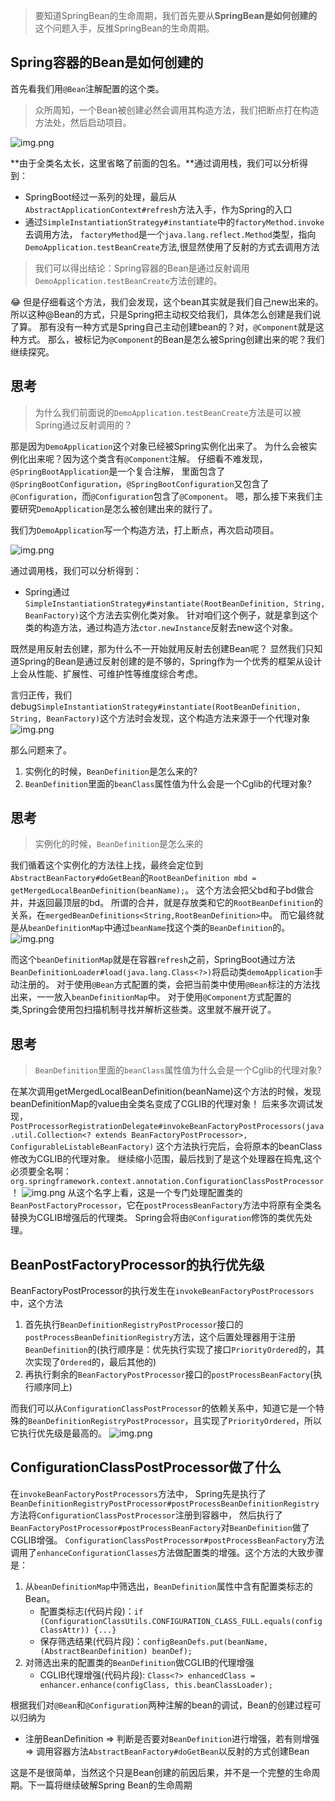 >要知道SpringBean的生命周期，我们首先要从**SpringBean是如何创建的**这个问题入手，反推SpringBean的生命周期。
## Spring容器的Bean是如何创建的
首先看我们用`@Bean`注解配置的这个类。
> 众所周知，一个Bean被创建必然会调用其构造方法，我们把断点打在构造方法处，然后启动项目。

![img.png](演示@Bean创建.png)

**由于全类名太长，这里省略了前面的包名。**通过调用栈，我们可以分析得到：
* SpringBoot经过一系列的处理，最后从`AbstractApplicationContext#refresh`方法入手，作为Spring的入口
* 通过`SimpleInstantiationStrategy#instantiate`中的`factoryMethod.invoke`去调用方法，
  `factoryMethod`是一个`java.lang.reflect.Method`类型，指向`DemoApplication.testBeanCreate`方法,很显然使用了反射的方式去调用方法

> 我们可以得出结论：Spring容器的Bean是通过反射调用`DemoApplication.testBeanCreate`方法创建的。

😂 但是仔细看这个方法，我们会发现，这个bean其实就是我们自己new出来的。
所以这种@Bean的方式，只是Spring把主动权交给我们，具体怎么创建是我们说了算。
那有没有一种方式是Spring自己主动创建bean的？对，`@Component`就是这种方式。
那么，被标记为`@Component`的Bean是怎么被Spring创建出来的呢？我们继续探究。

## 思考
>为什么我们前面说的`DemoApplication.testBeanCreate`方法是可以被Spring通过反射调用的？

那是因为`DemoApplication`这个对象已经被Spring实例化出来了。
为什么会被实例化出来呢？因为这个类含有`@Component`注解。
仔细看不难发现，`@SpringBootApplication`是一个复合注解，
里面包含了`@SpringBootConfiguration`，`@SpringBootConfiguration`又包含了`@Configuration`，而`@Configuration`包含了`@Component`。
嗯，那么接下来我们主要研究`DemoApplication`是怎么被创建出来的就行了。

我们为`DemoApplication`写一个构造方法，打上断点，再次启动项目。

![img.png](创建配置类_反射.png)

通过调用栈，我们可以分析得到：
* Spring通过`SimpleInstantiationStrategy#instantiate(RootBeanDefinition, String, BeanFactory)`这个方法去实例化类对象。
  针对咱们这个例子，就是拿到这个类的构造方法，通过构造方法`ctor.newInstance`反射去new这个对象。

既然是用反射去创建，那为什么不一开始就用反射去创建Bean呢？
显然我们只知道Spring的Bean是通过反射创建的是不够的，Spring作为一个优秀的框架从设计上会从性能、扩展性、可维护性等维度综合考虑。

言归正传，我们debug`SimpleInstantiationStrategy#instantiate(RootBeanDefinition, String, BeanFactory)`这个方法时会发现，这个构造方法来源于一个代理对象
![img.png](cglib代理对象.png)

那么问题来了。
1. 实例化的时候，`BeanDefinition`是怎么来的?
2. `BeanDefinition`里面的`beanClass`属性值为什么会是一个Cglib的代理对象?
## 思考
> 实例化的时候，`BeanDefinition`是怎么来的

我们循着这个实例化的方法往上找，最终会定位到`AbstractBeanFactory#doGetBean`的`RootBeanDefinition mbd = getMergedLocalBeanDefinition(beanName);`。
这个方法会把父bd和子bd做合并，并返回最顶层的bd。
所谓的合并，就是存放类和它的`RootBeanDefinition`的关系，在`mergedBeanDefinitions<String,RootBeanDefinition>`中。
而它最终就是从`beanDefinitionMap`中通过`beanName`找这个类的`BeanDefinition`的。
![img.png](merged_bd.png)

而这个`beanDefinitionMap`就是在容器`refresh`之前，SpringBoot通过方法`BeanDefinitionLoader#load(java.lang.Class<?>)`将启动类`demoApplication`手动注册的。
对于使用`@Bean`方式配置的类，会把当前类中使用`@Bean`标注的方法找出来，一一放入`beanDefinitionMap`中。
对于使用`@Component`方式配置的类,Spring会使用包扫描机制寻找并解析这些类。这里就不展开说了。

## 思考
> `BeanDefinition`里面的`beanClass`属性值为什么会是一个Cglib的代理对象?

在某次调用getMergedLocalBeanDefinition(beanName)这个方法的时候，发现beanDefinitionMap的value由全类名变成了CGLIB的代理对象！
后来多次调试发现，`PostProcessorRegistrationDelegate#invokeBeanFactoryPostProcessors(java.util.Collection<? extends BeanFactoryPostProcessor>, ConfigurableListableBeanFactory)`
这个方法执行完后，会将原本的beanClass修改为CGLIB的代理对象。
继续缩小范围，最后找到了是这个处理器在捣鬼,这个必须要全名啊：`org.springframework.context.annotation.ConfigurationClassPostProcessor`！
![img.png](CGLIB_processor.png)
从这个名字上看，这是一个专门处理配置类的`BeanPostFactoryProcessor`，它在`postProcessBeanFactory`方法中将原有全类名替换为CGLIB增强后的代理类。
Spring会将由`@Configuration`修饰的类优先处理。

## BeanPostFactoryProcessor的执行优先级
BeanFactoryPostProcessor的执行发生在`invokeBeanFactoryPostProcessors`中，这个方法
1. 首先执行`BeanDefinitionRegistryPostProcessor`接口的`postProcessBeanDefinitionRegistry`方法，这个后置处理器用于注册`BeanDefinition`的(执行顺序是：优先执行实现了接口`PriorityOrdered`的，其次实现了`Ordered`的，最后其他的)
2. 再执行剩余的`BeanFactoryPostProcessor`接口的`postProcessBeanFactory`(执行顺序同上)

而我们可以从`ConfigurationClassPostProcessor`的依赖关系中，知道它是一个特殊的`BeanDefinitionRegistryPostProcessor`，且实现了`PriorityOrdered`，所以它执行优先级是最高的。
![img.png](ConfigurationClassPostProcessor.png)

## ConfigurationClassPostProcessor做了什么
在`invokeBeanFactoryPostProcessors`方法中，
Spring先是执行了`BeanDefinitionRegistryPostProcessor#postProcessBeanDefinitionRegistry`方法将`ConfigurationClassPostProcessor`注册到容器中，
然后执行了`BeanFactoryPostProcessor#postProcessBeanFactory`对`BeanDefinition`做了CGLIB增强。
`ConfigurationClassPostProcessor#postProcessBeanFactory`方法调用了`enhanceConfigurationClasses`方法做配置类的增强。这个方法的大致步骤是：
1. 从`beanDefinitionMap`中筛选出，`BeanDefinition`属性中含有配置类标志的Bean。
    * 配置类标志(代码片段)：`if (ConfigurationClassUtils.CONFIGURATION_CLASS_FULL.equals(configClassAttr)) {...}`
    * 保存筛选结果(代码片段)：`configBeanDefs.put(beanName, (AbstractBeanDefinition) beanDef);`
2. 对筛选出来的配置类的`BeanDefinition`做CGLIB的代理增强
    * CGLIB代理增强(代码片段): `Class<?> enhancedClass = enhancer.enhance(configClass, this.beanClassLoader);`
    
根据我们对`@Bean`和`@Configuration`两种注解的bean的调试，Bean的创建过程可以归纳为
* 注册BeanDefinition => 判断是否要对`BeanDefinition`进行增强，若有则增强 => 调用容器方法`AbstractBeanFactory#doGetBean`以反射的方式创建Bean

这是不是很简单，当然这个只是Bean创建的前因后果，并不是一个完整的生命周期。下一篇将继续破解Spring Bean的生命周期







